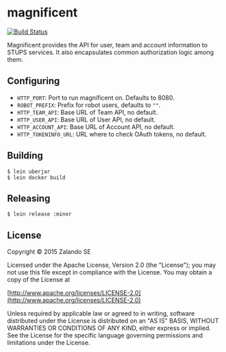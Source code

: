 # magnificent

[![Build Status](https://travis-ci.org/zalando-stups/magnificent.svg?branch=master)](https://travis-ci.org/zalando-stups/magnificent)

Magnificent provides the API for user, team and account information to STUPS services. It also encapsulates common authorization logic among them.

## Configuring

* `HTTP_PORT`: Port to run magnificent on. Defaults to 8080.
* `ROBOT_PREFIX`: Prefix for robot users, defaults to `""`.
* `HTTP_TEAM_API`: Base URL of Team API, no default.
* `HTTP_USER_API`: Base URL of User API, no default.
* `HTTP_ACCOUNT_API`: Base URL of Account API, no default.
* `HTTP_TOKENINFO_URL`: URL where to check OAuth tokens, no default.

## Building

    $ lein uberjar
    $ lein docker build

## Releasing

    $ lein release :minor

## License

Copyright © 2015 Zalando SE

Licensed under the Apache License, Version 2.0 (the "License");
you may not use this file except in compliance with the License.
You may obtain a copy of the License at

   [http://www.apache.org/licenses/LICENSE-2.0](http://www.apache.org/licenses/LICENSE-2.0)

Unless required by applicable law or agreed to in writing, software
distributed under the License is distributed on an "AS IS" BASIS,
WITHOUT WARRANTIES OR CONDITIONS OF ANY KIND, either express or implied.
See the License for the specific language governing permissions and
limitations under the License.
